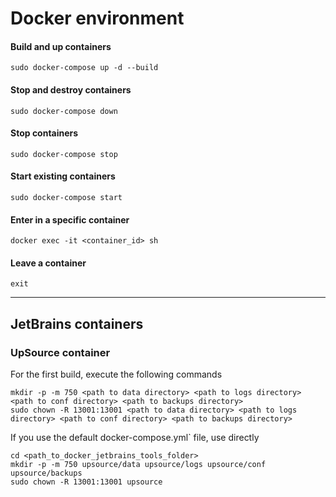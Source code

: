 # Docker environment

#### Build and up containers
```
sudo docker-compose up -d --build
````
#### Stop and destroy containers
```
sudo docker-compose down
```
#### Stop containers
```
sudo docker-compose stop
````
#### Start existing containers
```
sudo docker-compose start
```
#### Enter in a specific container
```
docker exec -it <container_id> sh
```
#### Leave a container
```
exit
```
---
## JetBrains containers

### UpSource container
For the first build, execute the following commands
```
mkdir -p -m 750 <path to data directory> <path to logs directory> <path to conf directory> <path to backups directory>
sudo chown -R 13001:13001 <path to data directory> <path to logs directory> <path to conf directory> <path to backups directory>
```
If you use the default docker-compose.yml` file, use directly
```
cd <path_to_docker_jetbrains_tools_folder>
mkdir -p -m 750 upsource/data upsource/logs upsource/conf upsource/backups
sudo chown -R 13001:13001 upsource
```

